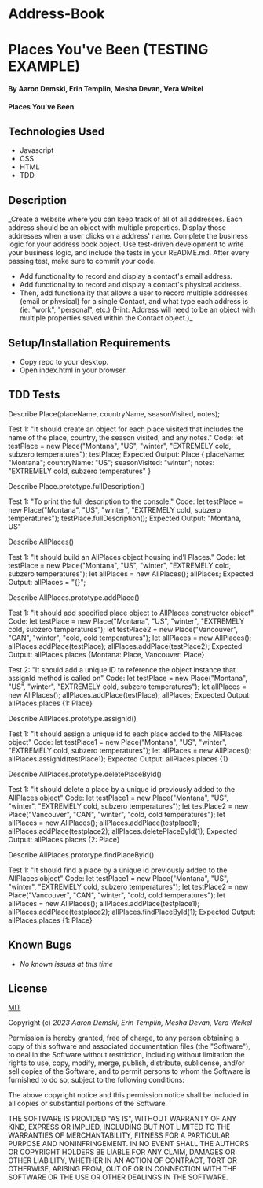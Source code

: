 # Address-Book

# Places You've Been (TESTING EXAMPLE)

#### By Aaron Demski, Erin Templin, Mesha Devan, Vera Weikel

#### Places You've Been

## Technologies Used

* Javascript
* CSS
* HTML
* TDD

## Description

_Create a website where you can keep track of all of all addresses. Each address should be an object with multiple properties. Display those addresses when a user clicks on a address' name. Complete the business logic for your address book object. Use test-driven development to write your business logic, and include the tests in your README.md. After every passing test, make sure to commit your code.
* Add functionality to record and display a contact's email address.
* Add functionality to record and display a contact's physical address.
* Then, add functionality that allows a user to record multiple addresses (email or physical) for a single Contact, and what type each address is (ie: "work", "personal", etc.) (Hint: Address will need to be an object with multiple properties saved within the Contact object.)_

## Setup/Installation Requirements

* Copy repo to your desktop.
* Open index.html in your browser.


## TDD Tests
Describe Place(placeName, countryName, seasonVisited, notes);

Test 1: "It should create an object for each place visited that includes the name of the place, country, the season visited, and any notes."
Code: let testPlace = new Place("Montana", "US", "winter", "EXTREMELY cold, subzero temperatures");
testPlace;
Expected Output: 
Place {
  placeName: "Montana";
  countryName: "US";
  seasonVisited: "winter";
  notes: "EXTREMELY cold, subzero temperatures"
}

<!-- New function -->
Describe Place.prototype.fullDescription()

Test 1: "To print the full description to the console."
Code: let testPlace = new Place("Montana", "US", "winter", "EXTREMELY cold, subzero temperatures");
testPlace.fullDescription();
Expected Output: 
"Montana, US"

<!-- New function -->
Describe AllPlaces()

Test 1: "It should build an AllPlaces object housing ind'l Places."
Code: 
let testPlace = new Place("Montana", "US", "winter", "EXTREMELY cold, subzero temperatures");
let allPlaces = new AllPlaces();
allPlaces;
Expected Output: allPlaces = "{}";

<!-- New function -->
Describe AllPlaces.prototype.addPlace()

Test 1: "It should add specified place object to AllPlaces constructor object"
Code: 
let testPlace = new Place("Montana", "US", "winter", "EXTREMELY cold, subzero temperatures");
let testPlace2 = new Place("Vancouver", "CAN", "winter", "cold, cold temperatures");
let allPlaces = new AllPlaces();
allPlaces.addPlace(testPlace);
allPlaces.addPlace(testPlace2);
Expected Output:
allPlaces.places {Montana: Place, Vancouver: Place}

Test 2: "It should add a unique ID to reference the object instance that assignId method is called on"
Code: 
let testPlace = new Place("Montana", "US", "winter", "EXTREMELY cold, subzero temperatures");
let allPlaces = new AllPlaces();
allPlaces.addPlace(testPlace);
allPlaces;
Expected Output:
allPlaces.places {1: Place}

<!-- New function -->
Describe AllPlaces.prototype.assignId()

Test 1: "It should assign a unique id to each place added to the AllPlaces object"
Code: 
let testPlace1 = new Place("Montana", "US", "winter", "EXTREMELY cold, subzero temperatures");
let allPlaces = new AllPlaces();
allPlaces.assignId(testPlace1);
Expected Output:
allPlaces.places {1}

<!-- New function -->
Describe AllPlaces.prototype.deletePlaceById()

Test 1: "It should delete a place by a unique id previously added to the AllPlaces object"
Code: 
let testPlace1 = new Place("Montana", "US", "winter", "EXTREMELY cold, subzero temperatures");
let testPlace2 = new Place("Vancouver", "CAN", "winter", "cold, cold temperatures");
let allPlaces = new AllPlaces();
allPlaces.addPlace(testplace1);
allPlaces.addPlace(testplace2);
allPlaces.deletePlaceById(1);
Expected Output:
allPlaces.places {2: Place}

<!-- New function -->
Describe AllPlaces.prototype.findPlaceById()

Test 1: "It should find a place by a unique id previously added to the AllPlaces object"
Code: 
let testPlace1 = new Place("Montana", "US", "winter", "EXTREMELY cold, subzero temperatures");
let testPlace2 = new Place("Vancouver", "CAN", "winter", "cold, cold temperatures");
let allPlaces = new AllPlaces();
allPlaces.addPlace(testplace1);
allPlaces.addPlace(testplace2);
allPlaces.findPlaceById(1);
Expected Output:
allPlaces.places {1: Place}

## Known Bugs

* _No known issues at this time_

## License

[MIT](https://choosealicense.com/licenses/mit/)

Copyright (c) _2023 Aaron Demski, Erin Templin, Mesha Devan, Vera Weikel_

Permission is hereby granted, free of charge, to any person obtaining a copy
of this software and associated documentation files (the "Software"), to deal
in the Software without restriction, including without limitation the rights
to use, copy, modify, merge, publish, distribute, sublicense, and/or sell
copies of the Software, and to permit persons to whom the Software is
furnished to do so, subject to the following conditions:

The above copyright notice and this permission notice shall be included in all
copies or substantial portions of the Software.

THE SOFTWARE IS PROVIDED "AS IS", WITHOUT WARRANTY OF ANY KIND, EXPRESS OR
IMPLIED, INCLUDING BUT NOT LIMITED TO THE WARRANTIES OF MERCHANTABILITY,
FITNESS FOR A PARTICULAR PURPOSE AND NONINFRINGEMENT. IN NO EVENT SHALL THE
AUTHORS OR COPYRIGHT HOLDERS BE LIABLE FOR ANY CLAIM, DAMAGES OR OTHER
LIABILITY, WHETHER IN AN ACTION OF CONTRACT, TORT OR OTHERWISE, ARISING FROM,
OUT OF OR IN CONNECTION WITH THE SOFTWARE OR THE USE OR OTHER DEALINGS IN THE
SOFTWARE.